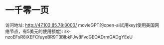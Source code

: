 # 一千零一页
访问地址: http://47.102.85.78:3000/
movieGPT的open-ai试用key(使用美国网络节点，有5美元的使用额度): 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